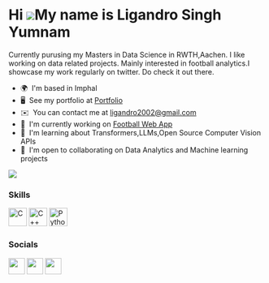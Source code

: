 Hi ![](https://user-images.githubusercontent.com/18350557/176309783-0785949b-9127-417c-8b55-ab5a4333674e.gif)My name is Ligandro Singh Yumnam
=============================================================================================================================================

Currently purusing my Masters in Data Science in RWTH,Aachen. I like working on data related projects. Mainly interested in football analytics.I showcase my work regularly on twitter. Do check it out there.

* 🌍  I'm based in Imphal
* 🖥️  See my portfolio at [Portfolio](https://www.datascienceportfol.io/ligandro)
* ✉️  You can contact me at [ligandro2002@gmail.com](mailto:ligandro2002@gmail.com)
* 🚀  I'm currently working on [Football Web App](http://ligandro-python-scripts-footy-app-irs8yt.streamlit.app/)
* 🧠  I'm learning about Transformers,LLMs,Open Source Computer Vision APIs
* 🤝  I'm open to collaborating on Data Analytics and Machine learning projects

<a href="https://www.twitter.com/Ligandro22" target="_blank" rel="noreferrer"><img
src="https://img.shields.io/twitter/follow/Ligandro22?logo=twitter&style=for-the-badge&color=0891b2&labelColor=1c1917"
/></a>

### Skills


<p align="left">
<a href="https://docs.microsoft.com/en-us/cpp/?view=msvc-170" target="_blank" rel="noreferrer"><img src="https://raw.githubusercontent.com/danielcranney/readme-generator/main/public/icons/skills/c-colored.svg" width="36" height="36" alt="C" /></a>
<a href="https://docs.microsoft.com/en-us/cpp/?view=msvc-170" target="_blank" rel="noreferrer"><img src="https://raw.githubusercontent.com/danielcranney/readme-generator/main/public/icons/skills/cplusplus-colored.svg" width="36" height="36" alt="C++" /></a>
<a href="https://www.python.org/" target="_blank" rel="noreferrer"><img src="https://raw.githubusercontent.com/danielcranney/readme-generator/main/public/icons/skills/python-colored.svg" width="36" height="36" alt="Python" /></a>
</p>


### Socials

<p align="left"> <a href="https://www.github.com/ligandro" target="_blank" rel="noreferrer"><img src="https://raw.githubusercontent.com/danielcranney/readme-generator/main/public/icons/socials/github.svg" width="32" height="32" /></a> <a href="https://www.linkedin.com/in/ligandro-yumnam-631277218/" target="_blank" rel="noreferrer"><img src="https://raw.githubusercontent.com/danielcranney/readme-generator/main/public/icons/socials/linkedin.svg" width="32" height="32" /></a> <a href="https://www.twitter.com/Ligandro22" target="_blank" rel="noreferrer"><img src="https://raw.githubusercontent.com/danielcranney/readme-generator/main/public/icons/socials/twitter.svg" width="32" height="32" /></a></p>
